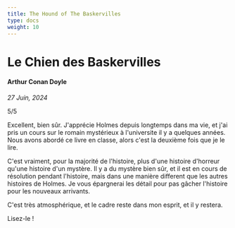 ```yaml
---
title: The Hound of The Baskervilles
type: docs
weight: 10
---
```


# Le Chien des Baskervilles

#### Arthur Conan Doyle

*27 Juin, 2024*

5/5

Excellent, bien sûr. J'apprécie Holmes depuis longtemps dans ma vie, et j'ai pris un cours sur le romain mystérieux à l'universite il y a quelques années. Nous avons abordé ce livre en classe, alors c'est la deuxième fois que je le lire.  

C'est vraiment, pour la majorité de l'histoire, plus d'une histoire d'horreur qu'une histoire d'un mystère. Il y a du mystère bien sûr, et il est en cours de résolution pendant l'histoire, mais dans une manière different que les autres histoires de Holmes. Je vous épargnerai les détail pour pas gâcher l'histoire pour les nouveaux arrivants.  

C'est très atmosphérique, et le cadre reste dans mon esprit, et il y restera.  

Lisez-le !
